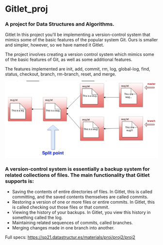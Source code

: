 # Gitlet_proj
### A project for Data Structures and Algorithms.
Gitlet In this project you'll be implementing a version-control system that mimics some of the basic features of the popular system Git. Ours is smaller and simpler, however, so we have named it Gitlet.

The project involves creating a version control system which mimics some of the basic features of Git, as well as some additional features. 

The features implemented are init, add, commit, rm, log, global-log, find, status, checkout, branch, rm-branch, reset, and merge.

<img src="https://github.com/YingluDeng/Gitlet_proj/blob/main/Screen%20Shot%202021-11-07%20at%203.45.58%20AM.png" />

### A version-control system is essentially a backup system for related collections of files. The main functionality that Gitlet supports is:

* Saving the contents of entire directories of files. In Gitlet, this is called committing, and the saved contents themselves are called commits.
* Restoring a version of one or more files or entire commits. In Gitlet, this is called checking out those files or that commit.
* Viewing the history of your backups. In Gitlet, you view this history in something called the log.
* Maintaining related sequences of commits, called branches.
* Merging changes made in one branch into another.

Full specs: https://sp21.datastructur.es/materials/proj/proj2/proj2
